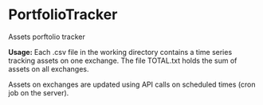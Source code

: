 # PortfolioTracker
Assets porftolio tracker

**Usage:** Each .csv file in the working directory contains a time series tracking assets on one exchange. The file TOTAL.txt holds the sum of assets on all exchanges. 

Assets on exchanges are updated using API calls on scheduled times (cron job on the server).
